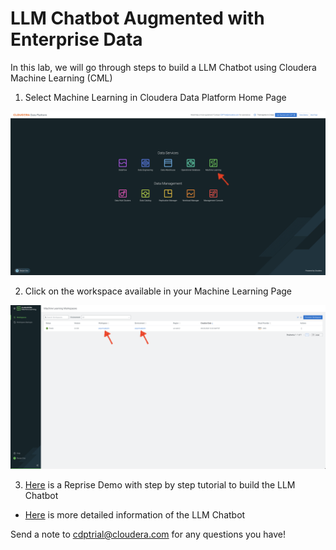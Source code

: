 # LLM Chatbot Augmented with Enterprise Data 

In this lab, we will go through steps to build a LLM Chatbot using Cloudera Machine Learning (CML)

1. Select Machine Learning in Cloudera Data Platform Home Page

![Screen_Shot_2023_04_24_at_11_42_33_PM.png](images/Screen_Shot_2023_04_24_at_11_42_33_PM.png)

2. Click on the workspace available in your Machine Learning Page 

![Screen_Shot_2023_04_24_at_11_37_42_PM.png](images/Screen_Shot_2023_04_24_at_11_37_42_PM.png)

3. [Here](https://app.getreprise.com/launch/MXxjDe6/) is a Reprise Demo with step by step tutorial to build the LLM Chatbot

* [Here](https://github.com/cloudera/CML_AMP_LLM_Chatbot_Augmented_with_Enterprise_Data) is more detailed information of the LLM Chatbot

Send a note to cdptrial@cloudera.com for any questions you have!
